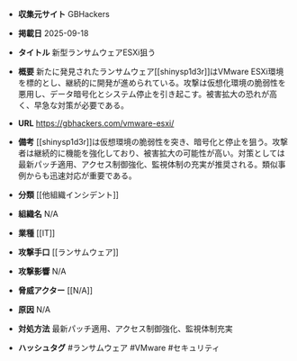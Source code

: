 - **収集元サイト**
GBHackers

- **掲載日**
2025-09-18

- **タイトル**
新型ランサムウェアESXi狙う

- **概要**
新たに発見されたランサムウェア[[shinysp1d3r]]はVMware ESXi環境を標的とし、継続的に開発が進められている。攻撃は仮想化環境の脆弱性を悪用し、データ暗号化とシステム停止を引き起こす。被害拡大の恐れが高く、早急な対策が必要である。

- **URL**
https://gbhackers.com/vmware-esxi/

- **備考**
[[shinysp1d3r]]は仮想環境の脆弱性を突き、暗号化と停止を狙う。攻撃者は継続的に機能を強化しており、被害拡大の可能性が高い。対策としては最新パッチ適用、アクセス制御強化、監視体制の充実が推奨される。類似事例からも迅速対応が重要である。

- **分類**
[[他組織インシデント]]

- **組織名**
N/A

- **業種**
[[IT]]

- **攻撃手口**
[[ランサムウェア]]

- **攻撃影響**
N/A

- **脅威アクター**
[[N/A]]

- **原因**
N/A

- **対処方法**
最新パッチ適用、アクセス制御強化、監視体制充実

- **ハッシュタグ**
#ランサムウェア #VMware #セキュリティ

